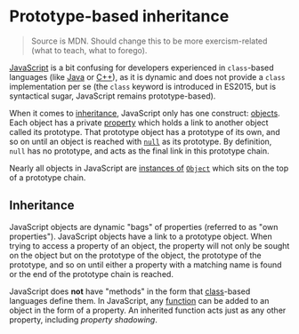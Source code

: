 # Prototype-based inheritance

> Source is MDN. Should change this to be more exercism-related (what to teach, what to forego).

[JavaScript][language-javascript] is a bit confusing for developers experienced in `class`-based languages (like [Java][language-java] or [C++][language-cplusplus]), as it is dynamic and does not provide a `class` implementation per se (the `class` keyword is introduced in ES2015, but is syntactical sugar, JavaScript remains prototype-based).

When it comes to [inheritance][concept-inheritance], JavaScript only has one construct: [objects][type-object]. Each object has a private [property][concept-property] which holds a link to another object called its prototype. That prototype object has a prototype of its own, and so on until an object is reached with [`null`][type-null] as its prototype. By definition, `null` has no prototype, and acts as the final link in this prototype chain.

Nearly all objects in JavaScript are [instances of][keyword-instanceof] [`Object`][global-objects-object] which sits on the top of a prototype chain.

## Inheritance

JavaScript objects are dynamic "bags" of properties (referred to as "own properties"). JavaScript objects have a link to a prototype object. When trying to access a property of an object, the property will not only be sought on the object but on the prototype of the object, the prototype of the prototype, and so on until either a property with a matching name is found or the end of the prototype chain is reached.

JavaScript does **not** have "methods" in the form that [class][concept-class]-based languages define them. In JavaScript, any [function][type-function] can be added to an object in the form of a property. An inherited function acts just as any other property, including _property shadowing_.


[concept-class]: ../../../reference/concepts/classes.md
[concept-inheritance]: ../../../reference/concepts/inheritance.md
[concept-property]: ../../../reference/concepts/state.md
[keyword-instanceof]: ../keywords/instanceof.md
[language-cplusplus]: ../../../languages/cplusplus/README.md
[language-java]: ../../../languages/java/README.md
[language-javascript]: ../../../languages/javascript/README.md
[global-objects-object]: ../../../languages/javascript/objects/object.md
[type-object]: ../../../reference/types/object.md
[type-null]: ../../../reference/types/null.md
[type-function]: ../../../reference/types/function.md
